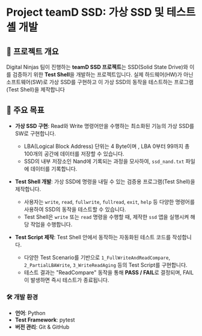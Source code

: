 # Project teamD SSD: 가상 SSD 및 테스트 셸 개발

## 🌟 프로젝트 개요

Digital Ninjas 팀이 진행하는 **teamD SSD 프로젝트**는 SSD(Solid State Drive)와 이를 검증하기 위한 **Test Shell**을 개발하는 프로젝트입니다. 실제 하드웨어(HW)가 아닌 소프트웨어(SW)로 가상 SSD를 구현하고 이 가상 SSD의 동작을 테스트하는 프로그램(Test Shell)을 제작합니다

## 🚀 주요 목표

  * **가상 SSD 구현**: Read와 Write 명령어만을 수행하는 최소화된 기능의 가상 SSD를 SW로 구현합니다.

      * LBA(Logical Block Address) 단위는 4 Byte이며 , LBA 0부터 99까지 총 100개의 공간에 데이터를 저장할 수 있습니다.
      * SSD의 내부 저장소인 Nand에 기록되는 과정을 모사하여, `ssd_nand.txt` 파일에 데이터를 기록합니다.

  * **Test Shell 개발**: 가상 SSD에 명령을 내릴 수 있는 검증용 프로그램(Test Shell)을 제작합니다.

      * 사용자는 `write`, `read`, `fullwrite`, `fullread`, `exit`, `help` 등 다양한 명령어를 사용하여 SSD의 동작을 테스트할 수 있습니다.
      * Test Shell은 `write` 또는 `read` 명령을 수행할 때, 제작한 `ssd` 앱을 실행시켜 해당 작업을 수행합니다.

  * **Test Script 제작**: Test Shell 안에서 동작하는 자동화된 테스트 코드를 작성합니다.

      * 다양한 Test Scenario를 기반으로 `1_FullWriteAndReadCompare`, `2_PartialLBAWrite`, `3_WriteReadAging` 등의 Test Script를 구현합니다.
      * 테스트 결과는 "ReadCompare" 동작을 통해 **PASS / FAIL**로 결정되며, FAIL이 발생하면 즉시 테스트가 종료됩니다.


### 🛠️ 개발 환경

  * **언어**:  Python 
  * **Test Framework**: pytest
  * **버전 관리**: Git & GitHub

